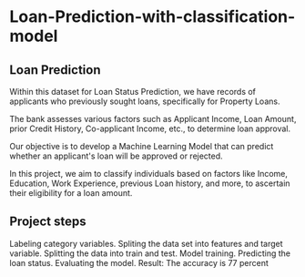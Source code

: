 # Loan-Prediction-with-classification-model

##                                            Loan Prediction


Within this dataset for Loan Status Prediction, we have records of applicants who previously sought loans, specifically for Property Loans.

The bank assesses various factors such as Applicant Income, Loan Amount, prior Credit History, Co-applicant Income, etc., to determine loan approval.

Our objective is to develop a Machine Learning Model that can predict whether an applicant's loan will be approved or rejected.

In this project, we aim to classify individuals based on factors like Income, Education, Work Experience, previous Loan history, and more, to ascertain their eligibility for a loan amount.

##                                            Project steps

Labeling category variables.
Spliting the data set into features and target variable.
Splitting the data into train and test.
Model training.
Predicting the loan status.
Evaluating the model.
Result: The accuracy is 77 percent

